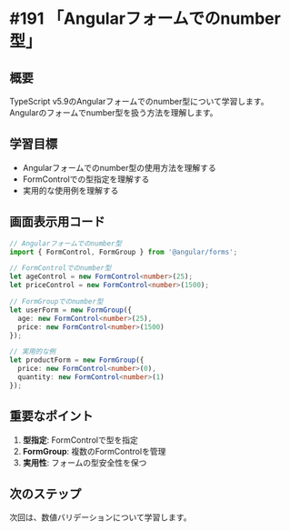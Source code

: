 # #191 「Angularフォームでのnumber型」

## 概要
TypeScript v5.9のAngularフォームでのnumber型について学習します。Angularのフォームでnumber型を扱う方法を理解します。

## 学習目標
- Angularフォームでのnumber型の使用方法を理解する
- FormControlでの型指定を理解する
- 実用的な使用例を理解する

## 画面表示用コード

```typescript
// Angularフォームでのnumber型
import { FormControl, FormGroup } from '@angular/forms';

// FormControlでのnumber型
let ageControl = new FormControl<number>(25);
let priceControl = new FormControl<number>(1500);

// FormGroupでのnumber型
let userForm = new FormGroup({
  age: new FormControl<number>(25),
  price: new FormControl<number>(1500)
});

// 実用的な例
let productForm = new FormGroup({
  price: new FormControl<number>(0),
  quantity: new FormControl<number>(1)
});
```

## 重要なポイント
1. **型指定**: FormControl<number>で型を指定
2. **FormGroup**: 複数のFormControlを管理
3. **実用性**: フォームの型安全性を保つ

## 次のステップ
次回は、数値バリデーションについて学習します。
